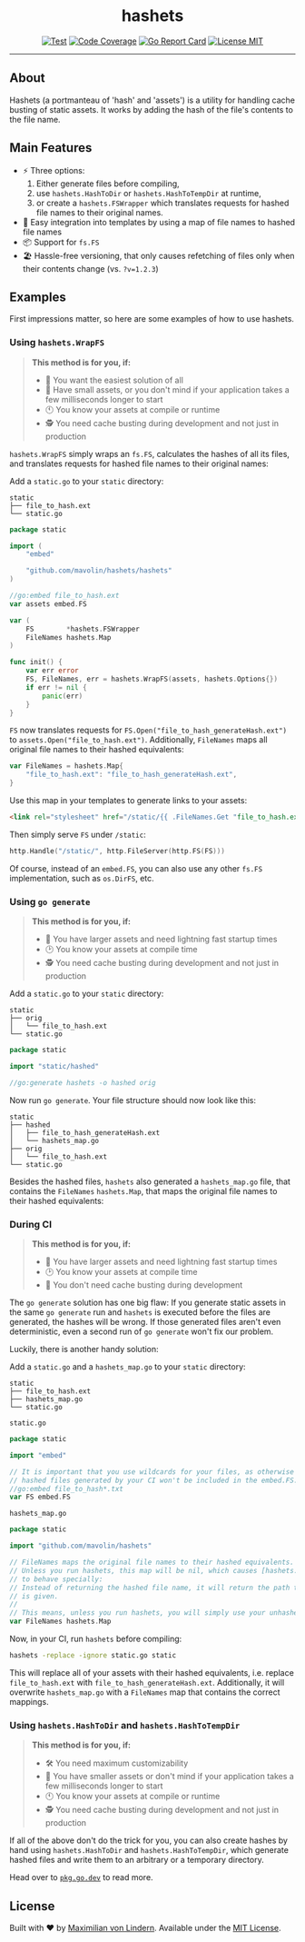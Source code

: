 <div align="center">
<h1>hashets</h1>

[![Test](https://github.com/mavolin/hashets/actions/workflows/test.yml/badge.svg)](https://github.com/mavolin/hashets/actions)
[![Code Coverage](https://codecov.io/gh/mavolin/hashets/branch/develop/graph/badge.svg?token=ewFEQGgMES)](https://codecov.io/gh/mavolin/hashets)
[![Go Report Card](https://goreportcard.com/badge/github.com/mavolin/hashets)](https://goreportcard.com/report/github.com/mavolin/hashets)
[![License MIT](https://img.shields.io/github/license/mavolin/hashets)](./LICENSE)
</div>

---

## About

Hashets (a portmanteau of 'hash' and 'assets') is a utility for handling cache
busting of static assets.
It works by adding the hash of the file's contents to the file name.

## Main Features

* ⚡ Three options:
  1. Either generate files before compiling,
  2. use `hashets.HashToDir` or `hashets.HashToTempDir` at runtime,
  3. or create a `hashets.FSWrapper` which translates requests for hashed file names to their original names.
* 🧒 Easy integration into templates by using a map of file names to hashed file names
* 📦 Support for `fs.FS`
* 🏖 Hassle-free versioning, that only causes refetching of files only when their contents change (vs. `?v=1.2.3`)

## Examples

First impressions matter, so here are some examples of how to use hashets.

### Using `hashets.WrapFS`

> **This method is for you, if:**
> 
> * 🧒 You want the easiest solution of all
> * 🤏 Have small assets, or you don't mind if your application takes a few milliseconds longer to start
> * 🕚 You know your assets at compile or runtime
> * 🕵 You need cache busting during development and not just in production

`hashets.WrapFS` simply wraps an `fs.FS`, calculates the hashes of all its files, and
translates requests for hashed file names to their original names:

Add a `static.go` to your `static` directory:

```
static
├── file_to_hash.ext
└── static.go
```

```go
package static

import (
	"embed"

	"github.com/mavolin/hashets/hashets"
)

//go:embed file_to_hash.ext
var assets embed.FS

var (
	FS        *hashets.FSWrapper
	FileNames hashets.Map
)

func init() {
	var err error
	FS, FileNames, err = hashets.WrapFS(assets, hashets.Options{})
	if err != nil {
		panic(err)
	}
}
```

`FS` now translates requests for `FS.Open("file_to_hash_generateHash.ext")` to `assets.Open("file_to_hash.ext")`.
Additionally, `FileNames` maps all original file names to their hashed equivalents:

```go
var FileNames = hashets.Map{
    "file_to_hash.ext": "file_to_hash_generateHash.ext",
}
```

Use this map in your templates to generate links to your assets:

```html
<link rel="stylesheet" href="/static/{{ .FileNames.Get "file_to_hash.ext" }}">
```

Then simply serve `FS` under `/static`:

```go
http.Handle("/static/", http.FileServer(http.FS(FS)))
```

Of course, instead of an `embed.FS`, you can also use any other `fs.FS` implementation, such as `os.DirFS`, etc.

### Using `go generate`

> **This method is for you, if:**
>
> * 📏 You have larger assets and need lightning fast startup times
> * 🕑 You know your assets at compile time
> * 🕵 You need cache busting during development and not just in production

Add a `static.go` to your `static` directory:

```
static
├── orig
│   └── file_to_hash.ext
└── static.go
```

```go
package static

import "static/hashed"

//go:generate hashets -o hashed orig
```

Now run `go generate`.
Your file structure should now look like this:

```
static
├── hashed
│   ├── file_to_hash_generateHash.ext
│   └── hashets_map.go
├── orig
│   └── file_to_hash.ext
└── static.go
```

Besides the hashed files, `hashets` also generated a `hashets_map.go` file,
that contains the `FileNames` `hashets.Map`, that maps the original file names
to their hashed equivalents:

### During CI

> **This method is for you, if:**
>
> * 📏 You have larger assets and need lightning fast startup times
> * 🕑 You know your assets at compile time
> * 🤷 You don't need cache busting during development

The `go generate` solution has one big flaw:
If you generate static assets in the same `go generate` run and `hashets` is
executed before the files are generated, the hashes will be wrong.
If those generated files aren't even deterministic, even a second run of `go generate`
won't fix our problem.

Luckily, there is another handy solution:

Add a `static.go` and a `hashets_map.go` to your `static` directory:

```
static
├── file_to_hash.ext
├── hashets_map.go
└── static.go
```

`static.go`
```go
package static

import "embed"

// It is important that you use wildcards for your files, as otherwise the
// hashed files generated by your CI won't be included in the embed.FS.
//go:embed file_to_hash*.txt
var FS embed.FS
```

`hashets_map.go`
```go
package static

import "github.com/mavolin/hashets"

// FileNames maps the original file names to their hashed equivalents.
// Unless you run hashets, this map will be nil, which causes [hashets.Map.Get]
// to behave specially:
// Instead of returning the hashed file name, it will return the path that it
// is given.
//
// This means, unless you run hashets, you will simply use your unhashed assets.
var FileNames hashets.Map
```

Now, in your CI, run `hashets` before compiling:

```sh
hashets -replace -ignore static.go static
```

This will replace all of your assets with their hashed equivalents, i.e.
replace `file_to_hash.ext` with `file_to_hash_generateHash.ext`.
Additionally, it will overwrite `hashets_map.go` with a `FileNames` map that
contains the correct mappings.

### Using `hashets.HashToDir` and `hashets.HashToTempDir`

> **This method is for you, if:**
>
> * 🛠 You need maximum customizability
> * 🤏 You have smaller assets or don't mind if your application takes a few milliseconds longer to start
> * 🕚 You know your assets at compile or runtime
> * 🕵 You need cache busting during development and not just in production

If all of the above don't do the trick for you, you can also create hashes by
hand using `hashets.HashToDir` and `hashets.HashToTempDir`, which generate
hashed files and write them to an arbitrary or a temporary directory.

Head over to [`pkg.go.dev`](https://pkg.go.dev/github.com/mavolin/hashets) to read more.

## License

Built with ❤ by [Maximilian von Lindern](https://github.com/mavolin).
Available under the [MIT License](./LICENSE).
